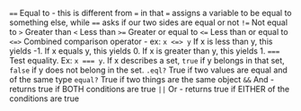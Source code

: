 `==` Equal to - this is different from `=` in that `=` assigns a variable to be equal to something else, while `==` asks if our two sides are equal or not
`!=` Not equal to
`>` Greater than
`<` Less than
`>=` Greater or equal to
`<=` Less than or equal to
`<=>` Combined comparison operator - ex: `x <=> y` If x is less than y, this yields -1. If x equals y, this yields 0. If x is greater than y, this yields 1.
`===` Test equality. Ex: `x === y`. If x describes a set, `true` if y belongs in that set, `false` if y does not belong in the set.
`.eql?` True if two values are equal and of the same type
`equal?` True if two things are the same object
`&&` And - returns true if BOTH conditions are true
`||` Or - returns true if EITHER of the conditions are true
